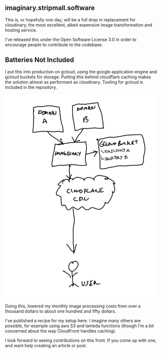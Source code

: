 ## imaginary.stripmall.software

This is, or hopefully one day, will be a full drop in replacement for cloudinary, the most excellent, albeit expensive image transformation and hosting service.

I've released this under the Open Software License 3.0  in order to encourage people to contribute to the codebase.


## Batteries Not Included

I put this into production on gcloud, using the google application engine and gcloud buckets for storage. Putting this behind cloudflare caching makes the solution almost as performant as cloudinary. Tooling for gcloud is included in the repository.

![Alt text](gcloud.png)

Doing this, lowered my monthly image processing costs from over a thousand dollars to about one hundred and fifty dollars.

I've published a recipe for my setup here. I imagine many others are possible, for example using aws S3 and lambda functions (though I'm a bit concerned about the way CloudFront handles caching). 

I look forward to seeing contributions on this front. If you come up with one, and want help creating an article or post.






